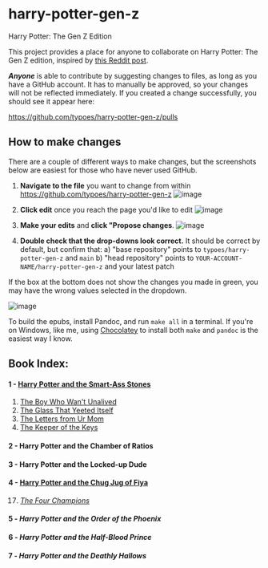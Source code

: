 # harry-potter-gen-z
Harry Potter: The Gen Z Edition

This project provides a place for anyone to collaborate on Harry Potter: The Gen Z edition, inspired by [this Reddit post](https://www.reddit.com/r/harrypotter/comments/r87mvh/accidentally_bought_the_gen_z_how_do_you_do/).

_**Anyone**_ is able to contribute by suggesting changes to files, as long as you have a GitHub account. It has to manually be
approved, so your changes will not be reflected immediately. If you created a change successfully, you should see it appear here:

https://github.com/typoes/harry-potter-gen-z/pulls

## How to make changes 
There are a couple of different ways to make changes, but the screenshots below are easiest for those who have never used GitHub. 

1. **Navigate to the file** you want to change from within https://github.com/typoes/harry-potter-gen-z
![image](https://user-images.githubusercontent.com/95908057/145546438-477a80ee-58f5-4d77-9af7-fcad892c3cc1.png)

2. **Click edit** once you reach the page you'd like to edit
![image](https://user-images.githubusercontent.com/95908057/145546554-3dc5a2cc-fe13-45ff-84fe-60c862cfae41.png)

3. **Make your edits** and **click "Propose changes**. 
![image](https://user-images.githubusercontent.com/95908057/145546878-c52528ae-3e12-43b5-a5ae-f84947fe9a58.png)

4. **Double check that the drop-downs look correct.** It should be correct by default, but confirm that:
a) "base repository" points to `typoes/harry-potter-gen-z` and `main`
b) "head repository" points to `YOUR-ACCOUNT-NAME/harry-potter-gen-z` and your latest patch 

If the box at the bottom does not show the changes you made in green, you may have the wrong values selected in the dropdown. 

![image](https://user-images.githubusercontent.com/95908057/145547218-b8f2ed29-1ff6-4d2e-a054-efb91f1b13d0.png)

To build the epubs, install Pandoc, and run `make all` in a terminal. If you're on Windows, like me, using
[Chocolatey](https://chocolatey.org/install) to install both `make` and `pandoc` is the easiest way I know.

## Book Index:

#### 1 - [Harry Potter and the Smart-Ass Stones](https://github.com/typoes/harry-potter-gen-z/tree/main/book_1)
  1. [The Boy Who Wan't Unalived](https://github.com/typoes/harry-potter-gen-z/blob/main/book_1/chapter_1.md)
  2. [The Glass That Yeeted Itself](https://github.com/typoes/harry-potter-gen-z/blob/main/book_1/chapter_2.md)
  3. [The Letters from Ur Mom](https://github.com/typoes/harry-potter-gen-z/blob/main/book_1/chapter_3.md)
  4. [The Keeper of the Keys](https://github.com/typoes/harry-potter-gen-z/blob/main/book_1/chapter_4.md)
  
#### 2 - Harry Potter and the Chamber of Ratios
#### 3 - Harry Potter and the Locked-up Dude
#### 4 - [Harry Potter and the Chug Jug of Fiya](https://github.com/typoes/harry-potter-gen-z/tree/main/book_4)
  17. [*The Four Champions*](https://github.com/typoes/harry-potter-gen-z/blob/main/book_4/chapter_17.md)
#### 5 - *Harry Potter and the Order of the Phoenix*
#### 6 - *Harry Potter and the Half-Blood Prince*
#### 7 - *Harry Potter and the Deathly Hallows*
